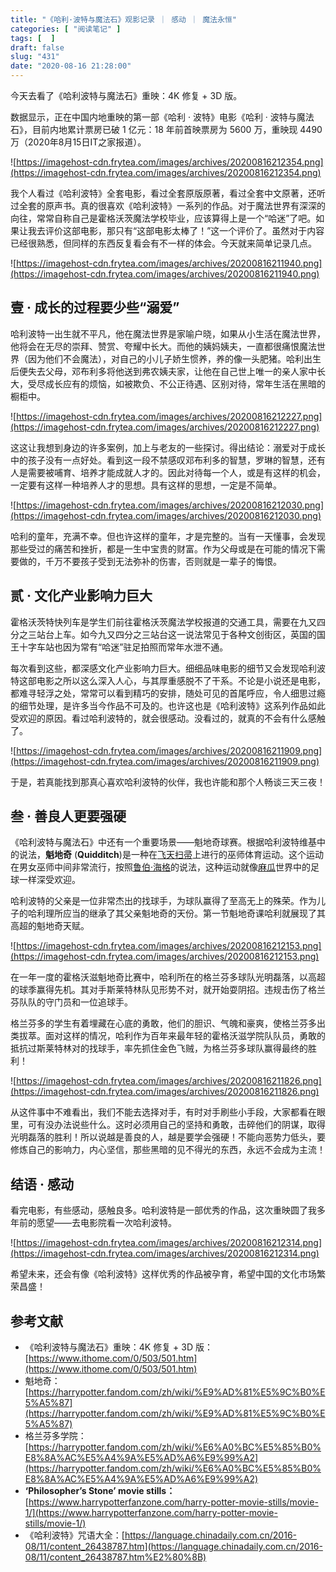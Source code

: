 ```yaml
---
title: "《哈利·波特与魔法石》观影记录 ｜ 感动 ｜ 魔法永恒"
categories: [ "阅读笔记" ]
tags: [  ]
draft: false
slug: "431"
date: "2020-08-16 21:28:00"
---
```


今天去看了《哈利波特与魔法石》重映：4K 修复 + 3D 版。

数据显示，正在中国内地重映的第一部《哈利 · 波特》电影《哈利 · 波特与魔法石》，目前内地累计票房已破 1 亿元：18 年前首映票房为 5600 万，重映现 4490 万（2020年8月15日IT之家报道）。

![https://imagehost-cdn.frytea.com/images/archives/20200816212354.png](https://imagehost-cdn.frytea.com/images/archives/20200816212354.png)

我个人看过《哈利波特》全套电影，看过全套原版原著，看过全套中文原著，还听过全套的原声书。真的很喜欢《哈利波特》一系列的作品。对于魔法世界有深深的向往，常常自称自己是霍格沃茨魔法学校毕业，应该算得上是一个“哈迷”了吧。如果让我去评价这部电影，那只有“这部电影太棒了！”这一个评价了。虽然对于内容已经很熟悉，但同样的东西反复看会有不一样的体会。今天就来简单记录几点。

![https://imagehost-cdn.frytea.com/images/archives/20200816211940.png](https://imagehost-cdn.frytea.com/images/archives/20200816211940.png)

## 壹 · 成长的过程要少些“溺爱”

哈利波特一出生就不平凡，他在魔法世界是家喻户晓，如果从小生活在魔法世界，他将会在无尽的崇拜、赞赏、夸耀中长大。而他的姨妈姨夫，一直都很痛恨魔法世界（因为他们不会魔法），对自己的小儿子娇生惯养，养的像一头肥猪。哈利出生后便失去父母，邓布利多将他送到弗农姨夫家，让他在自己世上唯一的亲人家中长大，受尽成长应有的烦恼，如被欺负、不公正待遇、区别对待，常年生活在黑暗的橱柜中。

![https://imagehost-cdn.frytea.com/images/archives/20200816212227.png](https://imagehost-cdn.frytea.com/images/archives/20200816212227.png)

这这让我想到身边的许多案例，加上与老友的一些探讨。得出结论：溺爱对于成长中的孩子没有一点好处。看到这一段不禁感叹邓布利多的智慧，罗琳的智慧，还有人是需要被哺育、培养才能成就人才的。因此对待每一个人，或是有这样的机会，一定要有这样一种培养人才的思想。具有这样的思想，一定是不简单。

![https://imagehost-cdn.frytea.com/images/archives/20200816212030.png](https://imagehost-cdn.frytea.com/images/archives/20200816212030.png)

哈利的童年，充满不幸。但也许这样的童年，才是完整的。当有一天懂事，会发现那些受过的痛苦和挫折，都是一生中宝贵的财富。作为父母或是在可能的情况下需要做的，千万不要孩子受到无法弥补的伤害，否则就是一辈子的悔恨。

## 贰 · 文化产业影响力巨大

霍格沃茨特快列车是学生们前往霍格沃茨魔法学校报道的交通工具，需要在九又四分之三站台上车。如今九又四分之三站台这一说法常见于各种文创街区，英国的国王十字车站也因为常有“哈迷”驻足拍照而常年水泄不通。

每次看到这些，都深感文化产业影响力巨大。细细品味电影的细节又会发现哈利波特这部电影之所以这么深入人心，与其厚重感脱不了干系。不论是小说还是电影，都难寻轻浮之处，常常可以看到精巧的安排，随处可见的首尾呼应，令人细思过瘾的细节处理，是许多当今作品不可及的。也许这也是《哈利波特》这系列作品如此受欢迎的原因。看过哈利波特的，就会很感动。没看过的，就真的不会有什么感触了。

![https://imagehost-cdn.frytea.com/images/archives/20200816211909.png](https://imagehost-cdn.frytea.com/images/archives/20200816211909.png)

于是，若真能找到那真心喜欢哈利波特的伙伴，我也许能和那个人畅谈三天三夜！

## 叁 · 善良人更要强硬

《哈利波特与魔法石》中还有一个重要场景——魁地奇球赛。根据哈利波特维基中的说法，**魁地奇** (**Quidditch**)是一种在[飞天扫帚](https://harrypotter.fandom.com/zh/wiki/%E9%A3%9E%E5%A4%A9%E6%89%AB%E5%B8%9A)上进行的巫师体育运动。这个运动在男女巫师中间非常流行，按照[鲁伯·海格](https://harrypotter.fandom.com/zh/wiki/%E9%B2%81%E4%BC%AF%C2%B7%E6%B5%B7%E6%A0%BC)的说法，这种运动就像[麻瓜](https://harrypotter.fandom.com/zh/wiki/%E9%BA%BB%E7%93%9C)世界中的足球一样深受欢迎。

哈利波特的父亲是一位非常杰出的找球手，为球队赢得了至高无上的殊荣。作为儿子的哈利理所应当的继承了其父亲魁地奇的天份。第一节魁地奇课哈利就展现了其高超的魁地奇天赋。

![https://imagehost-cdn.frytea.com/images/archives/20200816212153.png](https://imagehost-cdn.frytea.com/images/archives/20200816212153.png)

在一年一度的霍格沃滋魁地奇比赛中，哈利所在的格兰芬多球队光明磊落，以高超的球季赢得先机。其对手斯莱特林队见形势不对，就开始耍阴招。违规击伤了格兰芬队队的守门员和一位追球手。

格兰芬多的学生有着埋藏在心底的勇敢，他们的胆识、气魄和豪爽，使格兰芬多出类拔萃。面对这样的情况，哈利作为百年来最年轻的霍格沃滋学院队队员，勇敢的抵抗过斯莱特林对的找球手，率先抓住金色飞贼，为格兰芬多球队赢得最终的胜利！

![https://imagehost-cdn.frytea.com/images/archives/20200816211826.png](https://imagehost-cdn.frytea.com/images/archives/20200816211826.png)

从这件事中不难看出，我们不能去选择对手，有时对手刷些小手段，大家都看在眼里，可有没办法说些什么。这时必须用自己的坚持和勇敢，击碎他们的阴谋，取得光明磊落的胜利！所以说越是善良的人，越是要学会强硬！不能向恶势力低头，要修炼自己的影响力，内心坚信，那些黑暗的见不得光的东西，永远不会成为主流！

## 结语 · 感动

看完电影，有些感动，感触良多。哈利波特是一部优秀的作品，这次重映圆了我多年前的愿望——去电影院看一次哈利波特。

![https://imagehost-cdn.frytea.com/images/archives/20200816212314.png](https://imagehost-cdn.frytea.com/images/archives/20200816212314.png)

希望未来，还会有像《哈利波特》这样优秀的作品被孕育，希望中国的文化市场繁荣昌盛！

## 参考文献

- 《哈利波特与魔法石》重映：4K 修复 + 3D 版：[https://www.ithome.com/0/503/501.htm](https://www.ithome.com/0/503/501.htm)
- 魁地奇：[https://harrypotter.fandom.com/zh/wiki/%E9%AD%81%E5%9C%B0%E5%A5%87](https://harrypotter.fandom.com/zh/wiki/%E9%AD%81%E5%9C%B0%E5%A5%87)
- 格兰芬多学院：[https://harrypotter.fandom.com/zh/wiki/%E6%A0%BC%E5%85%B0%E8%8A%AC%E5%A4%9A%E5%AD%A6%E9%99%A2](https://harrypotter.fandom.com/zh/wiki/%E6%A0%BC%E5%85%B0%E8%8A%AC%E5%A4%9A%E5%AD%A6%E9%99%A2)
- **‘Philosopher’s Stone’ movie stills：**[https://www.harrypotterfanzone.com/harry-potter-movie-stills/movie-1/](https://www.harrypotterfanzone.com/harry-potter-movie-stills/movie-1/)
- 《哈利波特》咒语大全：[https://language.chinadaily.com.cn/2016-08/11/content_26438787.htm](https://language.chinadaily.com.cn/2016-08/11/content_26438787.htm%E2%80%8B)